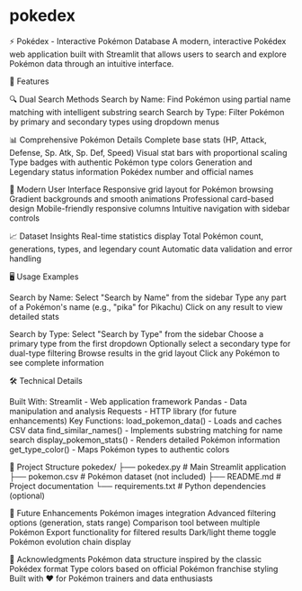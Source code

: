 # pokedex
⚡ Pokédex - Interactive Pokémon Database
A modern, interactive Pokédex web application built with Streamlit that allows users to search and explore Pokémon data through an intuitive interface.

🌟 Features

🔍 Dual Search Methods
Search by Name: Find Pokémon using partial name matching with intelligent substring search
Search by Type: Filter Pokémon by primary and secondary types using dropdown menus

📊 Comprehensive Pokémon Details
Complete base stats (HP, Attack, Defense, Sp. Atk, Sp. Def, Speed)
Visual stat bars with proportional scaling
Type badges with authentic Pokémon type colors
Generation and Legendary status information
Pokédex number and official names

🎨 Modern User Interface
Responsive grid layout for Pokémon browsing
Gradient backgrounds and smooth animations
Professional card-based design
Mobile-friendly responsive columns
Intuitive navigation with sidebar controls

📈 Dataset Insights
Real-time statistics display
Total Pokémon count, generations, types, and legendary count
Automatic data validation and error handling

🖥️ Usage Examples

Search by Name:
Select "Search by Name" from the sidebar
Type any part of a Pokémon's name (e.g., "pika" for Pikachu)
Click on any result to view detailed stats

Search by Type:
Select "Search by Type" from the sidebar
Choose a primary type from the first dropdown
Optionally select a secondary type for dual-type filtering
Browse results in the grid layout
Click any Pokémon to see complete information

🛠️ Technical Details

Built With:
Streamlit - Web application framework
Pandas - Data manipulation and analysis
Requests - HTTP library (for future enhancements)
Key Functions:
load_pokemon_data() - Loads and caches CSV data
find_similar_names() - Implements substring matching for name search
display_pokemon_stats() - Renders detailed Pokémon information
get_type_color() - Maps Pokémon types to authentic colors

📁 Project Structure
pokedex/
├── pokedex.py          # Main Streamlit application
├── pokemon.csv         # Pokémon dataset (not included)
├── README.md          # Project documentation
└── requirements.txt   # Python dependencies (optional)

🎯 Future Enhancements
Pokémon images integration
Advanced filtering options (generation, stats range)
Comparison tool between multiple Pokémon
Export functionality for filtered results
Dark/light theme toggle
Pokémon evolution chain display

🙏 Acknowledgments
Pokémon data structure inspired by the classic Pokédex format
Type colors based on official Pokémon franchise styling
Built with ❤️ for Pokémon trainers and data enthusiasts
